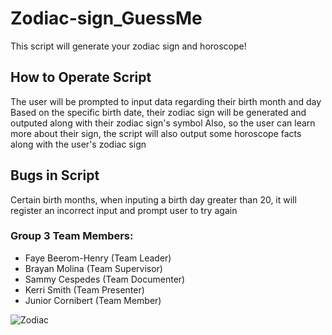 # Zodiac-sign_GuessMe 
This script will generate your zodiac sign and horoscope!

## How to Operate Script
The user will be prompted to input data regarding their birth month and day
Based on the specific birth date, their zodiac sign will be generated and outputed along with their zodiac sign's symbol
Also, so the user can learn more about their sign, the script will also output some horoscope facts along with the user's zodiac sign 

## Bugs in Script
Certain birth months, when inputing a birth day greater than 20, it will register an incorrect input and prompt user to try again 

### Group 3 Team Members:
- Faye Beerom-Henry (Team Leader)
- Brayan Molina (Team Supervisor)
- Sammy Cespedes (Team Documenter)
- Kerri Smith (Team Presenter)
- Junior Cornibert (Team Member)


![Zodiac](https://rlv.zcache.com/svc/view?pid=217530535681713012&rvtype=content&max_dim=318)
